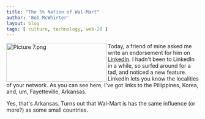 ```yaml
---
title: "The 5% Nation of Wal-Mart"
author: 'Bob McWhirter'
layout: blog
tags: [ culture, technology, web-20 ]
---
```

<span class="imagelink">
  <img width="262" height="102" align="left" alt="Picture 7.png" id="image28" title="Picture 7.png" src="/blog/assets/Picture%207.png"/>
</span><span class="imagelink">Today, a friend of mine asked me write an endorsement for him on <a href="http://www.linkedin.com/">LinkedIn</a>.  I hadn't been to LinkedIn in a while, so surfed around for a tad, and noticed a new feature.  LinkedIn lets you know the localities of your network.  As you can see here, I've got links to the Pillippines, Korea, and, um, Fayetteville, Arkansas.  </span>

Yes, that's Arkansas.  Turns out that Wal-Mart is has the same influence (or more?) as some small countries.
